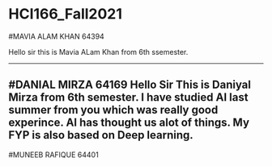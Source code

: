 # HCI166_Fall2021

#MAVIA ALAM KHAN  64394 

Hello sir this is Mavia ALam Khan from 6th ssemester.

------------------------------------------------------------------------------------------------------------------------
#DANIAL MIRZA     64169 
Hello Sir This is Daniyal Mirza from 6th semester.
I have studied AI last summer from you which was really good experince.
AI has thought us alot of things.
My FYP is also based on Deep learning.
---------------------------------------------------------------------------------------------------------------------------

#MUNEEB RAFIQUE  64401
